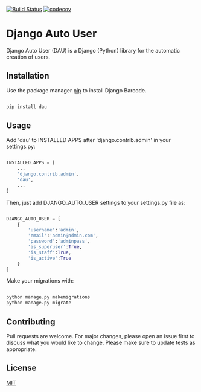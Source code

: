 
[![Build Status](https://travis-ci.org/AndreGuerra123/django_autouser.png)](https://travis-ci.org/AndreGuerra123/django_autouser)
[![codecov](https://codecov.io/gh/AndreGuerra123/django_autouser/branch/master/graph/badge.svg)](https://codecov.io/gh/AndreGuerra123/django_autouser)

# Django Auto User

Django Auto User (DAU) is a Django (Python) library for the automatic creation of users.

## Installation

Use the package manager [pip](https://pip.pypa.io/en/stable/) to install Django Barcode.

```bash

pip install dau

```

## Usage

Add 'dau' to INSTALLED APPS after 'django.contrib.admin' in your settings.py:


```python

INSTALLED_APPS = [
    ...
    'django.contrib.admin',
    'dau',
    ...
]

```

Then, just add DJANGO_AUTO_USER settings to your settings.py file as:

```python

DJANGO_AUTO_USER = [
    {
        'username':'admin',
        'email':'admin@admin.com',
        'password':'adminpass',
        'is_superuser':True,
        'is_staff':True,
        'is_active':True
    }
]

```

Make your migrations with:

```bash

python manage.py makemigrations
python manage.py migrate

```


## Contributing
Pull requests are welcome. For major changes, please open an issue first to discuss what you would like to change.
Please make sure to update tests as appropriate.

## License
[MIT](https://choosealicense.com/licenses/mit/)
